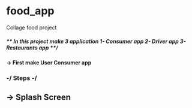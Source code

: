 # food_app
Collage food project 
<h5> ** In this project make 3 application 1- Consumer app 2- Driver app 3- Restaurants app **/</h5>
<h4> -> First make User Consumer app</h4>
<h3> -/ Steps -/ </h3>
<h2> -> Splash Screen</h2>
